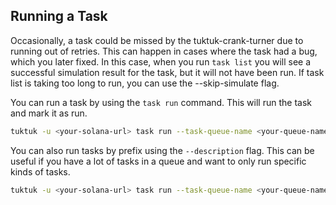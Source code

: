 ## Running a Task

Occasionally, a task could be missed by the tuktuk-crank-turner due to running out of retries. This can happen in cases where the task had a bug, which you later fixed. In this case, when you run `task list` you will see a successful simulation result for the task, but it will not have been run. If task list is taking too long to run, you can use the --skip-simulate flag.

You can run a task by using the `task run` command. This will run the task and mark it as run.

```bash
tuktuk -u <your-solana-url> task run --task-queue-name <your-queue-name> --task-id <task-id>
```

You can also run tasks by prefix using the `--description` flag. This can be useful if you have a lot of tasks in a queue and want to only run specific kinds of tasks.

```bash
tuktuk -u <your-solana-url> task run --task-queue-name <your-queue-name> --description <prefix>
```